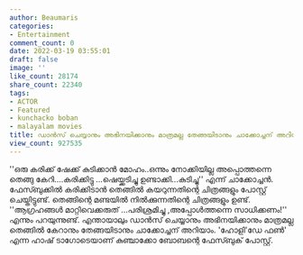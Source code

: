 ```yaml
---
author: Beaumaris
categories:
- Entertainment
comment_count: 0
date: 2022-03-19 03:55:01
draft: false
image: ''
like_count: 28174
share_count: 22340
tags:
- ACTOR
- Featured
- kunchacko boban
- malayalam movies
title: ഡാൻസ് ചെയ്യാനും അഭിനയിക്കാനും മാത്രമല്ല തേങ്ങയിടാനും ചാക്കോച്ചന് അറിയാം
view_count: 927535
---
```


''ഒരു കരിക്ക് ഷേക്ക് കുടിക്കാൻ മോഹം..ഒന്നും നോക്കിയില്ല അപ്പൊത്തന്നെ തെങ്ങു കേറി....കരിക്കിട്ടു ...ഷെയ്ക്കടിച്ചു ഉണ്ടാക്കി...കുടിച്ചു'' എന്ന് ചാക്കോച്ചൻ. ഫേസ്ബുക്കിൽ കരിക്കിടാൻ തെങ്ങിൽ കയറുന്നതിന്റെ ചിത്രങ്ങളും പോസ്റ്റ് ചെയ്തിട്ടുണ്ട്. തെങ്ങിന്റെ മണ്ടയിൽ നിൽക്കുന്നതിന്റെ ചിത്രങ്ങളും ഉണ്ട്. ''ആഗ്രഹങ്ങൾ മാറ്റിവെക്കരുത് ...പരിശ്രമിച്ചു ,അപ്പോൾത്തന്നെ സാധിക്കണം!'' എന്നും പറയുന്നുണ്ട്. എന്തായാലും ഡാൻസ് ചെയ്യാനും അഭിനയിക്കാനും മാത്രമല്ല തെങ്ങിൽ കേറാനും തേങ്ങയിടാനും ചാക്കോച്ചന് അറിയാം. 'ഹോളി'ഡേ ഫൺ' എന്ന ഹാഷ് ടാഗോടെയാണ് കുഞ്ചാക്കോ ബോബന്റെ ഫേസ്ബുക് പോസ്റ്റ്.